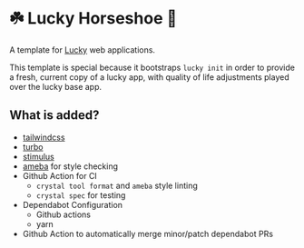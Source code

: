 # ☘️ Lucky Horseshoe 🧲

A template for [Lucky](https://luckyframework.org/) web applications.

This template is special because it bootstraps `lucky init` in order to provide
a fresh, current copy of a lucky app, with quality of life adjustments played
over the lucky base app.

## What is added?

- [tailwindcss](https://tailwindcss.com/)
- [turbo](https://turbo.hotwired.dev/)
- [stimulus](https://stimulus.hotwired.dev/)
- [ameba](https://github.com/crystal-ameba/ameba) for style checking
- Github Action for CI
  - `crystal tool format` and `ameba` style linting
  - `crystal spec` for testing
- Dependabot Configuration
  - Github actions
  - yarn
- Github Action to automatically merge minor/patch dependabot PRs
